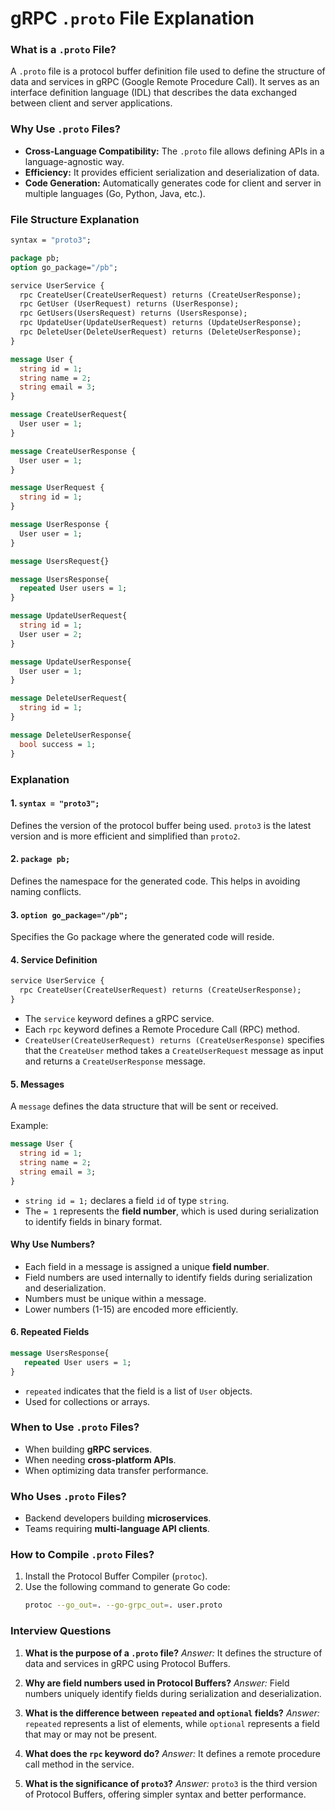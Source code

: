 # gRPC `.proto` File Explanation

### What is a `.proto` File?
A `.proto` file is a protocol buffer definition file used to define the structure of data and services in gRPC (Google Remote Procedure Call). It serves as an interface definition language (IDL) that describes the data exchanged between client and server applications.

### Why Use `.proto` Files?
- **Cross-Language Compatibility:** The `.proto` file allows defining APIs in a language-agnostic way.
- **Efficiency:** It provides efficient serialization and deserialization of data.
- **Code Generation:** Automatically generates code for client and server in multiple languages (Go, Python, Java, etc.).

### File Structure Explanation

```proto
syntax = "proto3";

package pb;
option go_package="/pb";

service UserService {
  rpc CreateUser(CreateUserRequest) returns (CreateUserResponse);
  rpc GetUser (UserRequest) returns (UserResponse);
  rpc GetUsers(UsersRequest) returns (UsersResponse);
  rpc UpdateUser(UpdateUserRequest) returns (UpdateUserResponse);
  rpc DeleteUser(DeleteUserRequest) returns (DeleteUserResponse);
}

message User {
  string id = 1;
  string name = 2;
  string email = 3;
}

message CreateUserRequest{
  User user = 1;
}

message CreateUserResponse {
  User user = 1;
}

message UserRequest {
  string id = 1;
}

message UserResponse {
  User user = 1;
}

message UsersRequest{}

message UsersResponse{
  repeated User users = 1;
}

message UpdateUserRequest{
  string id = 1;
  User user = 2;
}

message UpdateUserResponse{
  User user = 1;
}

message DeleteUserRequest{
  string id = 1;
}

message DeleteUserResponse{
  bool success = 1;
}
```

### Explanation
#### 1. `syntax = "proto3";`
Defines the version of the protocol buffer being used. `proto3` is the latest version and is more efficient and simplified than `proto2`.

#### 2. `package pb;`
Defines the namespace for the generated code. This helps in avoiding naming conflicts.

#### 3. `option go_package="/pb";`
Specifies the Go package where the generated code will reside.

#### 4. **Service Definition**
```proto
service UserService {
  rpc CreateUser(CreateUserRequest) returns (CreateUserResponse);
}
```
- The `service` keyword defines a gRPC service.
- Each `rpc` keyword defines a Remote Procedure Call (RPC) method.
- `CreateUser(CreateUserRequest) returns (CreateUserResponse)` specifies that the `CreateUser` method takes a `CreateUserRequest` message as input and returns a `CreateUserResponse` message.

#### 5. **Messages**
A `message` defines the data structure that will be sent or received.

Example:
```proto
message User {
  string id = 1;
  string name = 2;
  string email = 3;
}
```
- `string id = 1;` declares a field `id` of type `string`.
- The `= 1` represents the **field number**, which is used during serialization to identify fields in binary format.

#### Why Use Numbers?
- Each field in a message is assigned a unique **field number**.
- Field numbers are used internally to identify fields during serialization and deserialization.
- Numbers must be unique within a message.
- Lower numbers (1-15) are encoded more efficiently.

#### 6. **Repeated Fields**
```proto
message UsersResponse{
   repeated User users = 1;
}
```
- `repeated` indicates that the field is a list of `User` objects.
- Used for collections or arrays.

### When to Use `.proto` Files?
- When building **gRPC services**.
- When needing **cross-platform APIs**.
- When optimizing data transfer performance.

### Who Uses `.proto` Files?
- Backend developers building **microservices**.
- Teams requiring **multi-language API clients**.

### How to Compile `.proto` Files?
1. Install the Protocol Buffer Compiler (`protoc`).
2. Use the following command to generate Go code:
   ```bash
   protoc --go_out=. --go-grpc_out=. user.proto
   ```

### Interview Questions
1. **What is the purpose of a `.proto` file?**
   *Answer:* It defines the structure of data and services in gRPC using Protocol Buffers.

2. **Why are field numbers used in Protocol Buffers?**
   *Answer:* Field numbers uniquely identify fields during serialization and deserialization.

3. **What is the difference between `repeated` and `optional` fields?**
   *Answer:* `repeated` represents a list of elements, while `optional` represents a field that may or may not be present.

4. **What does the `rpc` keyword do?**
   *Answer:* It defines a remote procedure call method in the service.

5. **What is the significance of `proto3`?**
   *Answer:* `proto3` is the third version of Protocol Buffers, offering simpler syntax and better performance.

